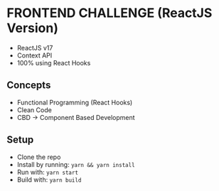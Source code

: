 # FRONTEND CHALLENGE (ReactJS Version)

* ReactJS v17
* Context API
* 100% using React Hooks

## Concepts
* Functional Programming (React Hooks)
* Clean Code
* CBD -> Component Based Development

## Setup
 * Clone the repo
 * Install by running: `yarn && yarn install`
 * Run with: `yarn start`
 * Build with: `yarn build`
